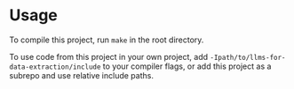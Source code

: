 # Usage

To compile this project, run `make` in the root directory.

To use code from this project in your own project, add `-Ipath/to/llms-for-data-extraction/include`
to your compiler flags, or add this project as a subrepo and use relative include paths.
